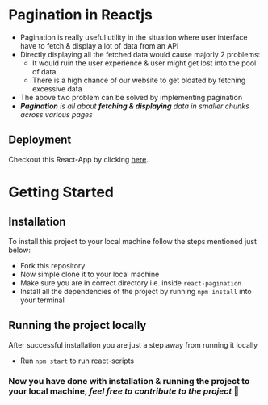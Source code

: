 # Pagination in Reactjs
- Pagination is really useful utility in the situation where user interface have to fetch & display a lot of data from an API
- Directly displaying all the fetched data would cause majorly 2 problems:
  - It would ruin the user experience & user might get lost into the pool of data
  - There is a high chance of our website to get bloated by fetching excessive data
- The above two problem can be solved by implementing pagination
- ***Pagination** is all about **fetching & displaying** data in smaller chunks across various pages*

## Deployment
Checkout this React-App by clicking [here](https://react-pagination-umber.vercel.app).

# Getting Started
## Installation
To install this project to your local machine follow the steps mentioned just below:

- Fork this repository
- Now simple clone it to your local machine
- Make sure you are in correct directory i.e. inside `react-pagination`
- Install all the dependencies of the project by running `npm install` into your terminal

## Running the project locally
After successful installation you are just a step away from running it locally

- Run `npm start` to run react-scripts

### Now you have done with installation & running the project to your local machine, *feel free to contribute to the project* 🤗
